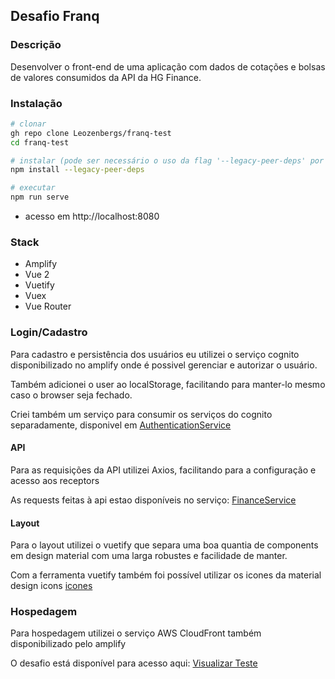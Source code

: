 ## Desafio Franq

### Descrição
Desenvolver o front-end de uma aplicação com dados de cotações e bolsas de valores consumidos da API da HG Finance.

### Instalação
```bash
# clonar
gh repo clone Leozenbergs/franq-test
cd franq-test

# instalar (pode ser necessário o uso da flag '--legacy-peer-deps' por conta do pacote amplify)
npm install --legacy-peer-deps

# executar
npm run serve
```
- acesso em http://localhost:8080

### Stack
- Amplify
- Vue 2
- Vuetify
- Vuex
- Vue Router


### Login/Cadastro
Para cadastro e persistência dos usuários eu utilizei o serviço cognito disponibilizado no amplify onde é possivel gerenciar e autorizar o usuário.

Também adicionei o user ao localStorage, facilitando para manter-lo mesmo caso o browser seja fechado.

Criei também um serviço para consumir os serviços do cognito separadamente, disponivel em [AuthenticationService](./src/services/api/AuthenticationService)

#### API
Para as requisições da API utilizei Axios, facilitando para a configuração e acesso aos receptors

As requests feitas à api estao disponíveis no serviço: [FinanceService](./src/services/api/financeService.js)

#### Layout
Para o layout utilizei o vuetify que separa uma boa quantia de components em design material com uma larga robustes e facilidade de manter.

Com a ferramenta vuetify também foi possível utilizar os icones da material design icons [icones](https://pictogrammers.com/library/mdi/)

### Hospedagem
Para hospedagem utilizei o serviço AWS CloudFront também disponibilizado pelo amplify

O desafio está disponível para acesso aqui:
[Visualizar Teste](http://franqtest-20230131135018-hostingbucket-dev.s3-website-sa-east-1.amazonaws.com/login)